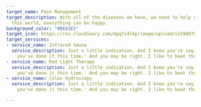 ```yaml
---
target_name: Pain Management
target_description: With all of the diseases we have, we need to help our pain. In
  this world, everything can be happy.
background_color: "#BED3E5"
target_icon: https://res.cloudinary.com/dgq7s4lkp/image/upload/v1598870034/uploads/muscle_xzijtf.png
target_services:
- service_name: Infrared Sauna
  service_description: Just a little indication. And I know you're saying, 'Oh Bob,
    you've done it this time.' And you may be right. I like to beat the brush.
- service_name: Red Light Therapy
  service_description: Just a little indication. And I know you're saying, 'Oh Bob,
    you've done it this time.' And you may be right. I like to beat the brush.
- service_name: Colon Hydroscopy
  service_description: Just a little indication. And I know you're saying, 'Oh Bob,
    you've done it this time.' And you may be right. I like to beat the brush.

---
```

